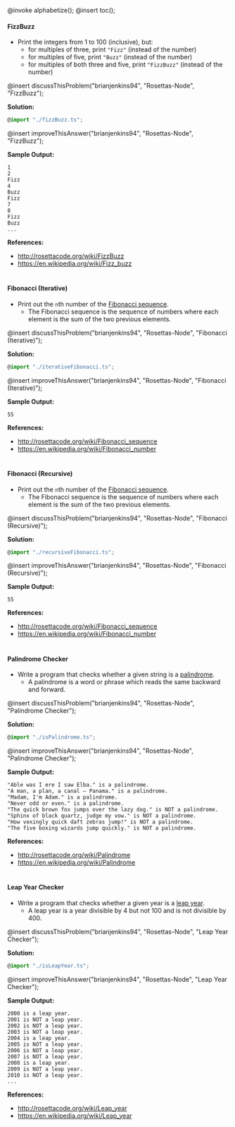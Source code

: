 @invoke alphabetize();
@insert toc();

#### FizzBuzz

-   Print the integers from 1 to 100 (inclusive), but:
    -   for multiples of three, print `"Fizz"` (instead of the number)
    -   for multiples of five, print `"Buzz"` (instead of the number)
    -   for multiples of both three and five, print `"FizzBuzz"` (instead of the number)

@insert discussThisProblem("brianjenkins94", "Rosettas-Node", "FizzBuzz");

**Solution:**

```typescript
@import "./fizzBuzz.ts";
```

@insert improveThisAnswer("brianjenkins94", "Rosettas-Node", "FizzBuzz");

**Sample Output:**

```
1
2
Fizz
4
Buzz
Fizz
7
8
Fizz
Buzz
...
```

**References:**

-   <http://rosettacode.org/wiki/FizzBuzz>
-   <https://en.wikipedia.org/wiki/Fizz_buzz>

#

#### Fibonacci (Iterative)

-   Print out the `n`th number of the [Fibonacci sequence](https://en.wikipedia.org/wiki/Fibonacci_number).
    -   The Fibonacci sequence is the sequence of numbers where each element is the sum of the two previous elements.

@insert discussThisProblem("brianjenkins94", "Rosettas-Node", "Fibonacci (Iterative)");

**Solution:**

```typescript
@import "./iterativeFibonacci.ts";
```

@insert improveThisAnswer("brianjenkins94", "Rosettas-Node", "Fibonacci (Iterative)");

**Sample Output:**

```
55
```

**References:**

-   <http://rosettacode.org/wiki/Fibonacci_sequence>
-   <https://en.wikipedia.org/wiki/Fibonacci_number>

#

#### Fibonacci (Recursive)

-   Print out the `n`th number of the [Fibonacci sequence](https://en.wikipedia.org/wiki/Fibonacci_number).
    -   The Fibonacci sequence is the sequence of numbers where each element is the sum of the two previous elements.

@insert discussThisProblem("brianjenkins94", "Rosettas-Node", "Fibonacci (Recursive)");

**Solution:**

```typescript
@import "./recursiveFibonacci.ts";
```

@insert improveThisAnswer("brianjenkins94", "Rosettas-Node", "Fibonacci (Recursive)");

**Sample Output:**

```
55
```

**References:**

-   <http://rosettacode.org/wiki/Fibonacci_sequence>
-   <https://en.wikipedia.org/wiki/Fibonacci_number>

#

#### Palindrome Checker

-   Write a program that checks whether a given string is a [palindrome](https://en.wikipedia.org/wiki/Palindrome).
    -   A palindrome is a word or phrase which reads the same backward and forward.

@insert discussThisProblem("brianjenkins94", "Rosettas-Node", "Palindrome Checker");

**Solution:**

```typescript
@import "./isPalindrome.ts";
```

@insert improveThisAnswer("brianjenkins94", "Rosettas-Node", "Palindrome Checker");

**Sample Output:**

```
"Able was I ere I saw Elba." is a palindrome.
"A man, a plan, a canal – Panama." is a palindrome.
"Madam, I'm Adam." is a palindrome.
"Never odd or even." is a palindrome.
"The quick brown fox jumps over the lazy dog." is NOT a palindrome.
"Sphinx of black quartz, judge my vow." is NOT a palindrome.
"How vexingly quick daft zebras jump!" is NOT a palindrome.
"The five boxing wizards jump quickly." is NOT a palindrome.
```

**References:**

-   <http://rosettacode.org/wiki/Palindrome>
-   <https://en.wikipedia.org/wiki/Palindrome>

#

#### Leap Year Checker

-   Write a program that checks whether a given year is a [leap year](https://en.wikipedia.org/wiki/Leap_year).
    -   A leap year is a year divisible by 4 but not 100 and is not divisible by 400.

@insert discussThisProblem("brianjenkins94", "Rosettas-Node", "Leap Year Checker");

**Solution:**

```typescript
@import "./isLeapYear.ts";
```

@insert improveThisAnswer("brianjenkins94", "Rosettas-Node", "Leap Year Checker");

**Sample Output:**

```
2000 is a leap year.
2001 is NOT a leap year.
2002 is NOT a leap year.
2003 is NOT a leap year.
2004 is a leap year.
2005 is NOT a leap year.
2006 is NOT a leap year.
2007 is NOT a leap year.
2008 is a leap year.
2009 is NOT a leap year.
2010 is NOT a leap year.
...
```

**References:**

-   <http://rosettacode.org/wiki/Leap_year>
-   <https://en.wikipedia.org/wiki/Leap_year>
